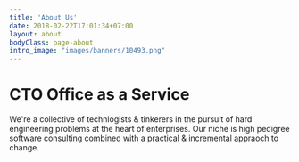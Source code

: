 ```yaml
---
title: 'About Us'
date: 2018-02-22T17:01:34+07:00
layout: about
bodyClass: page-about
intro_image: "images/banners/10493.png"
---
```


# CTO Office as a Service

We're a collective of technlogists & tinkerers in the pursuit of hard engineering problems at the heart of enterprises. Our niche is high pedigree software consulting combined with a practical & incremental appraoch to change. 

